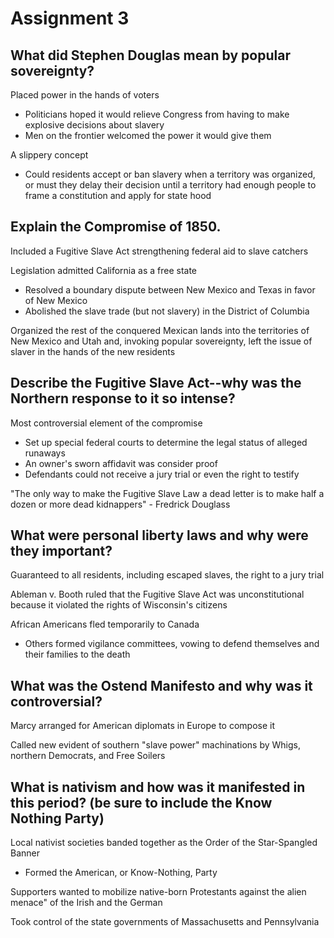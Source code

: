 # Assignment 3

## What did Stephen Douglas mean by popular sovereignty?

Placed power in the hands of voters
- Politicians hoped it would relieve Congress from having to make explosive
  decisions about slavery
- Men on the frontier welcomed the power it would give them

A slippery concept
- Could residents accept or ban slavery when a territory was organized, or must
  they delay their decision until a territory had enough people to frame a
  constitution and apply for state hood

## Explain the Compromise of 1850.

Included a Fugitive Slave Act strengthening federal aid to slave catchers

Legislation admitted California as a free state
- Resolved a boundary dispute between New Mexico and Texas in favor of New
  Mexico
- Abolished the slave trade (but not slavery) in the District of Columbia

Organized the rest of the conquered Mexican lands into the territories of New
Mexico and Utah and, invoking popular sovereignty, left the issue of slaver in
the hands of the new residents

## Describe the Fugitive Slave Act--why was the Northern response to it so intense?

Most controversial element of the compromise
- Set up special federal courts to determine the legal status of alleged runaways
- An owner's sworn affidavit was consider proof
- Defendants could not receive a jury trial or even the right to testify

"The only way to make the Fugitive Slave Law a dead letter is to make half a
dozen or more dead kidnappers" - Fredrick Douglass

## What were personal liberty laws and why were they important? 

Guaranteed to all residents, including escaped slaves, the right to a jury
trial

Ableman v. Booth ruled that the Fugitive Slave Act was unconstitutional because
it violated the rights of Wisconsin's citizens

African Americans fled temporarily to Canada
- Others formed vigilance committees, vowing to defend themselves and their
  families to the death

## What was the Ostend Manifesto and why was it controversial?

Marcy arranged for American diplomats in Europe to compose it

Called new evident of southern "slave power" machinations by Whigs, northern
Democrats, and Free Soilers

## What is nativism and how was it manifested in this period? (be sure to include the Know Nothing Party)

Local nativist societies banded together as the Order of the Star-Spangled Banner
- Formed the American, or Know-Nothing, Party

Supporters wanted to mobilize native-born Protestants against the alien menace"
of the Irish and the German

Took control of the state governments of Massachusetts and Pennsylvania

